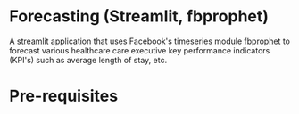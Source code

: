 # Forecasting (Streamlit, fbprophet)
A [streamlit](https://www.streamlit.io/) application that uses Facebook's timeseries module [fbprophet](https://facebook.github.io/prophet/docs/quick_start.html#python-api) to forecast various healthcare care executive key performance indicators (KPI's) such as average length of stay, etc.

# Pre-requisites


